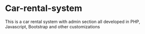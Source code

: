 # Car-rental-system
This is a car rental system with admin section all developed in PHP, Javascript, Bootstrap and other customizations
